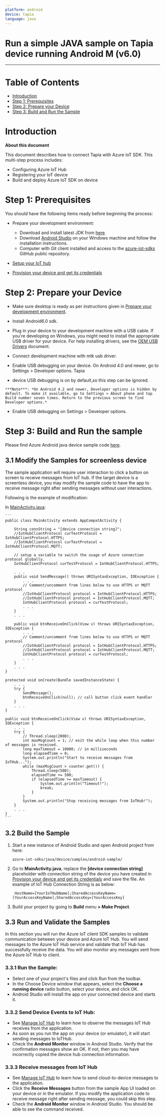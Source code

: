 ```yaml
---
platform: android
device: tapia
language: java
---
```


Run a simple JAVA sample on Tapia device running Android M (v6.0)
===
---

# Table of Contents

-   [Introduction](#Introduction)
-   [Step 1: Prerequisites](#Prerequisites)
-   [Step 2: Prepare your Device](#PrepareDevice)
-   [Step 3: Build and Run the Sample](#Build)

<a name="Introduction"></a>
# Introduction

**About this document**

This document describes how to connect Tapia with Azure IoT SDK. This multi-step process includes:

-   Configuring Azure IoT Hub
-   Registering your IoT device
-   Build and deploy Azure IoT SDK on device

<a name="Prerequisites"></a>
# Step 1: Prerequisites

You should have the following items ready before beginning the process:

-   Prepare your development environment:

    -   Download and install latest JDK from [here](<http://www.oracle.com/technetwork/java/javase/downloads/index.html>).
    -   Download [Android Studio](<https://developer.android.com/studio/index.html>) on your Windows machine and follow the installation instructions.
    -   Computer with Git client installed and access to the [azure-iot-sdks](https://github.com/Azure/azure-iot-sdks) GitHub public repository.

-   [Setup your IoT hub][lnk-setup-iot-hub]

-   [Provision your device and get its credentials][lnk-manage-iot-hub]


<a name="PrepareDevice"></a>
# Step 2: Prepare your Device

-   Make sure desktop is ready as per instructions given in [Prepare your development environment](#Setup_DevEnv).

-   Install Android6.0 sdk.

-   Plug in your device to your development machine with a USB cable. If you're developing on Windows, you might need to install the appropriate USB driver for your device. For help installing drivers, see the [OEM USB Drivers](<https://developer.android.com/studio/run/oem-usb.html>) document.

-   Connect development machine with mtk usb driver.

-   Enable USB debugging on your device. On Android 4.0 and newer, go to Settings > Developer options. Tapia
-    device USB debugging is on by default,so this step can be ignored.

    ***Note***: *On Android 4.2 and newer, Developer options is hidden by default. To make it available, go to Settings > About phone and tap Build number seven times. Return to the previous screen to find Developer options.*

-   Enable USB debugging on Settings > Developer options.


<a name="Build"></a>
# Step 3: Build and Run the sample

Please find Azure Android java device sample code [here][android-sample-code].

<a name="Step_3_1"></a>
## 3.1 Modify the Samples for screenless device

The sample application will require user interaction to click a button on screen to receive messages from IoT hub. If the target device is a screenless device, you may modify the sample code to have the app to receive message right after sending messages without user interactions.

Following is the example of modification:

In [MainActivity.java][mainactivity-source-code]:

	```
	public class MainActivity extends AppCompatActivity {

    	String connString = "[device connection string]";
	    //IotHubClientProtocol curTestProtocol = IotHubClientProtocol.HTTPS;
	    //IotHubClientProtocol curTestProtocol = IotHubClientProtocol.MQTT;

	    // setup a variable to switch the usage of Azure connection protocol globally.
	    IotHubClientProtocol curTestProtocol = IotHubClientProtocol.HTTPS;

	    . . .
    	public void SendMessage() throws URISyntaxException, IOException {
    	    . . .
    	    // Comment/uncomment from lines below to use HTTPS or MQTT protocol
    	    //IotHubClientProtocol protocol = IotHubClientProtocol.HTTPS;
    	    //IotHubClientProtocol protocol = IotHubClientProtocol.MQTT;
    	    IotHubClientProtocol protocol = curTestProtocol;
    	    . . .
    	}
    	. . .

    	public void btnReceiveOnClick(View v) throws URISyntaxException, IOException {
      		. . .
	      	// Comment/uncomment from lines below to use HTTPS or MQTT protocol
	      	//IotHubClientProtocol protocol = IotHubClientProtocol.HTTPS;
	      	//IotHubClientProtocol protocol = IotHubClientProtocol.MQTT;
	      	IotHubClientProtocol protocol = curTestProtocol;
	      	. . .
    	}
    	. . .
	}

	protected void onCreate(Bundle savedInstanceState) {
	    . . .
	    try {
	        SendMessage();
	        btnReceiveOnClick(null); // call button click event handler
	    }
	    . . .
	}

	public void btnReceiveOnClick(View v) throws URISyntaxException, IOException {
	    . . .
	    try {
	        // Thread.sleep(2000);
	        int maxMsgCount = 1; // exit the while loop when this number of messages is received.
	        long maxTimeout = 10000; // in milliseconds
	        long elapsedTime = 0;
	        System.out.println("Start to receive messages from IoTHub...");
	        while (maxMsgCount > counter.get()) {
	            Thread.sleep(500);
	            elapsedTime += 500;
	            if (elapsedTime >= maxTimeout) {
	                System.out.println("Timeout!");
	                break;
	            }
	        }
	        System.out.println("Stop receiving messages from IoTHub!");
	    }
	    . . .
	}
	```

<a name="Step_3_2"></a>
## 3.2 Build the Sample

1.  Start a new instance of Android Studio and open Android project from here:

        azure-iot-sdks/java/device/samples/android-sample/

2.  Go to **MainActivity.java**, replace the **[device connection string]** placeholder with connection string of the device you have created in [Provision your device and get its credentials][lnk-manage-iot-hub] and save the file.  An example of IoT Hub Connection String is as below:

         HostName=[YourIoTHubName];SharedAccessKeyName=[YourAccessKeyName];SharedAccessKey=[YourAccessKey]

3. Build your project by going to **Build** menu **> Make Project**.

<a name="Step_3_3"></a>
## 3.3 Run and Validate the Samples

In this section you will run the Azure IoT client SDK samples to validate
communication between your device and Azure IoT Hub. You will send messages to the Azure IoT Hub service and validate that IoT Hub has successfully receive the data. You will also monitor any messages sent from the Azure IoT Hub to client.

<a name="Step_3_3_1"></a>
### 3.3.1 Run the Sample:

-   Select one of your project's files and click Run  from the toolbar.
-   In the Choose Device window that appears, select the **Choose a running device** radio button, select your device, and click OK.
-   Android Studio will install the app on your connected device and starts it.

<a name="Step_3_3_2"></a>
### 3.3.2 Send Device Events to IoT Hub:

-   See [Manage IoT Hub][lnk-manage-iot-hub] to learn how to observe the messages IoT Hub receives from the application.
-   As soon as you run the app on your device (or emulator), it will start sending messages to IoTHub.
-   Check the **Android Monitor** window  in Android Studio. Verify that the confirmation messages show an OK. If not, then you may have incorrectly copied the device hub connection information.

<a name="Step_3_3_3"></a>
### 3.3.3 Receive messages from IoT Hub

-   See [Manage IoT Hub][lnk-manage-iot-hub] to learn how to send cloud-to-device messages to the application.
-   Click the **Receive Messages** button from the sample App UI loaded on your device or in the emulator. If you modify the application code to receive message right after sending message, you could skip this step.
-   Check the **Android Monitor** window in Android Studio. You should be able to see the command received.

[lnk-setup-iot-hub]: ../setup_iothub.md
[lnk-manage-iot-hub]: ../manage_iot_hub.md
[android-sample-code]: https://github.com/Azure/azure-iot-sdks/tree/master/java/device/samples/android-sample
[mainactivity-source-code]: https://github.com/Azure/azure-iot-sdks/blob/master/java/device/samples/android-sample/app/src/main/java/com/iothub/azure/microsoft/com/androidsample/MainActivity.java
